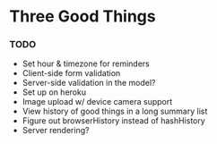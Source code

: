 # Three Good Things

### TODO

* Set hour & timezone for reminders
* Client-side form validation
* Server-side validation in the model?
* Set up on heroku
* Image upload w/ device camera support
* View history of good things in a long summary list
* Figure out browserHistory instead of hashHistory
* Server rendering?

